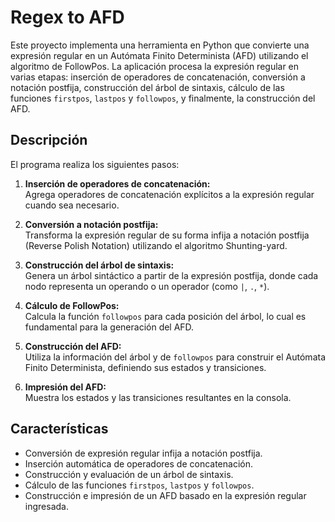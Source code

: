 # Regex to AFD

Este proyecto implementa una herramienta en Python que convierte una expresión regular en un Autómata Finito Determinista (AFD) utilizando el algoritmo de FollowPos. La aplicación procesa la expresión regular en varias etapas: inserción de operadores de concatenación, conversión a notación postfija, construcción del árbol de sintaxis, cálculo de las funciones `firstpos`, `lastpos` y `followpos`, y finalmente, la construcción del AFD.


## Descripción

El programa realiza los siguientes pasos:

1. **Inserción de operadores de concatenación:**  
   Agrega operadores de concatenación explícitos a la expresión regular cuando sea necesario.

2. **Conversión a notación postfija:**  
   Transforma la expresión regular de su forma infija a notación postfija (Reverse Polish Notation) utilizando el algoritmo Shunting-yard.

3. **Construcción del árbol de sintaxis:**  
   Genera un árbol sintáctico a partir de la expresión postfija, donde cada nodo representa un operando o un operador (como `|`, `.`, `*`).

4. **Cálculo de FollowPos:**  
   Calcula la función `followpos` para cada posición del árbol, lo cual es fundamental para la generación del AFD.

5. **Construcción del AFD:**  
   Utiliza la información del árbol y de `followpos` para construir el Autómata Finito Determinista, definiendo sus estados y transiciones.

6. **Impresión del AFD:**  
   Muestra los estados y las transiciones resultantes en la consola.

## Características

- Conversión de expresión regular infija a notación postfija.
- Inserción automática de operadores de concatenación.
- Construcción y evaluación de un árbol de sintaxis.
- Cálculo de las funciones `firstpos`, `lastpos` y `followpos`.
- Construcción e impresión de un AFD basado en la expresión regular ingresada.

